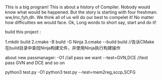 This is a big program!
This is about a history of Compiler.
Nobody would know what would be happened.
But the story is starting with four freshman:
ww,lmc,fyh,dh.
We think all of us will do our best to compelet it!
No matter how difficulties we would face.
Ok,
Long words to short say,
start and do it!


build this project :

1.mkdir build
2.cmake -B build -G Ninja
3.cmake --build build //告诉CMake在build目录中查找Ninja构建文件，并使用Ninja执行构建操作

about new passmanager:
-O1 //all pass we want
--test=GVN,DCE //test pass GVN and DCE and so on

python3 test.py -O1
python3 test.py --test=mem2reg,sccp,SCFG